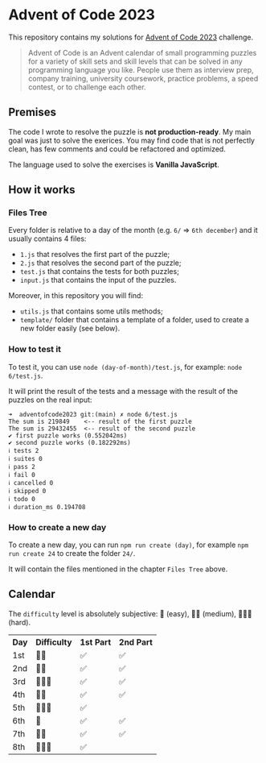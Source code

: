 # Advent of Code 2023

This repository contains my solutions for [Advent of Code 2023](https://adventofcode.com/2023) challenge.

> Advent of Code is an Advent calendar of small programming puzzles for a variety of skill sets and skill levels that can be solved in any programming language you like. People use them as interview prep, company training, university coursework, practice problems, a speed contest, or to challenge each other.

## Premises

The code I wrote to resolve the puzzle is **not production-ready**. My main goal was just to solve the exerices. You may find code that is not perfectly clean, has few comments and could be refactored and optimized.

The language used to solve the exercises is **Vanilla JavaScript**.

## How it works

### Files Tree

Every folder is relative to a day of the month (e.g. `6/` => `6th december`) and it usually contains 4 files:
  - `1.js` that resolves the first part of the puzzle;
  - `2.js` that resolves the second part of the puzzle;
  - `test.js` that contains the tests for both puzzles;
  - `input.js` that contains the input of the puzzles.

Moreover, in this repository you will find:
- `utils.js` that contains some utils methods;
- `template/` folder that contains a template of a folder, used to create a new folder easily (see below).

### How to test it

To test it, you can use `node (day-of-month)/test.js`, for example: `node 6/test.js`.

It will print the result of the tests and a message with the result of the puzzles on the real input:

```
➜  adventofcode2023 git:(main) ✗ node 6/test.js
The sum is 219849    <-- result of the first puzzle
The sum is 29432455  <-- result of the second puzzle
✔ first puzzle works (0.552042ms)
✔ second puzzle works (0.182292ms)
ℹ tests 2
ℹ suites 0
ℹ pass 2
ℹ fail 0
ℹ cancelled 0
ℹ skipped 0
ℹ todo 0
ℹ duration_ms 0.194708
```

### How to create a new day

To create a new day, you can run `npm run create (day)`, for example `npm run create 24` to create the folder `24/`.

It will contain the files mentioned in the chapter `Files Tree` above.

## Calendar

The `difficulty` level is absolutely subjective: 🔵 (easy), 🔵🔵 (medium), 🔵🔵🔵 (hard).

<table>
  <tr>
    <th>Day</th>
    <th>Difficulty</th>
    <th>1st Part</th>
    <th>2nd Part</th>
  </th>
  <tr>
    <td>1st</td>
    <td>🔵🔵</td>
    <td>✅</td>
    <td>✅</td>
  </th>
  <tr>
    <td>2nd</td>
    <td>🔵🔵</td>
    <td>✅</td>
    <td>✅</td>
  </th>
  <tr>
    <td>3rd</td>
    <td>🔵🔵🔵</td>
    <td>✅</td>
    <td>✅</td>
  </th>
  <tr>
    <td>4th</td>
    <td>🔵🔵</td>
    <td>✅</td>
    <td>✅</td>
  </th>
  <tr>
    <td>5th</td>
    <td>🔵🔵🔵</td>
    <td>✅</td>
    <td></td>
  </th>
  <tr>
    <td>6th</td>
    <td>🔵</td>
    <td>✅</td>
    <td>✅</td>
  </th>
  <tr>
    <td>7th</td>
    <td>🔵🔵</td>
    <td>✅</td>
    <td>✅</td>
  </th>
  <tr>
    <td>8th</td>
    <td>🔵🔵🔵</td>
    <td>✅</td>
    <td></td>
  </th>
</table>
